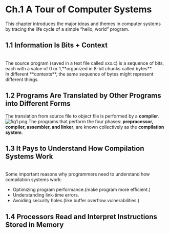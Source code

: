 # Ch.1 A Tour of Computer Systems
This chapter introduces the major
ideas and themes in computer systems by tracing the life cycle of a simple
“hello, world” program.
## 1.1 Information Is Bits + Context
<br>
The source program (saved in a text file called xxx.c) is a sequence of bits, each with a value of 0 or 1,**organized in 8-bit chunks called bytes**.<br>
In different **contexts**, the same sequence of bytes
might represent different things.

## 1.2  Programs Are Translated by Other Programs into Different Forms
 The translation from source file to object file is performed by a **compiler**.
<br>
![fig1.png](https://ooo.0o0.ooo/2015/12/15/5670b9cdac7f3.png)
The programs that perform the four phases: 
**preprocessor, compiler, assembler, and linker**, are known collectively as the
**compilation system**.

## 1.3 It Pays to Understand How Compilation Systems Work
<br>
Some important reasons why programmers need to understand how compilation systems work:

- Optimizing program performance.(make program more efficient.)
- Understanding link-time errors.
- Avoiding security holes.(like buffer overflow vulnerabilities.)

## 1.4 Processors Read and Interpret Instructions Stored in Memory



